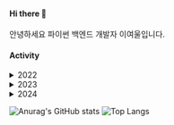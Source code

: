 #### Hi there 👋
안녕하세요 파이썬 백엔드 개발자 이여울입니다.   
  
#### Activity
<details>
<summary>
  2022
</summary>
  <li>지능형 웹서비스 풀스텍 개발 과정</li>
  <li>데이터 기반 인공지능 시스템 엔지니어 양성 과정 수료</li>
  <li>배포 스터디</li>
</details>
<details>
<summary>
  2023
</summary>
  <li>정보처리기사 취득</li>
  <li>인턴</li>
</details>
<details>
<summary>
  2024
</summary>
</details>

![Anurag's GitHub stats](https://github-readme-stats.vercel.app/api?username=yeowul&show_icons=true&theme=radical)
![Top Langs](https://github-readme-stats.vercel.app/api/top-langs/?username=yeowul&amp;show_icons=true&amp;hide_border=true&amp;title_color=004386&amp;icon_color=004386&amp;layout=compact)
